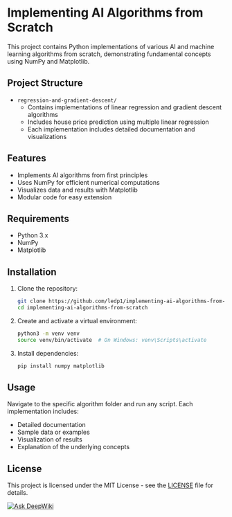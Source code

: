 # Implementing AI Algorithms from Scratch

This project contains Python implementations of various AI and machine learning algorithms from scratch, demonstrating fundamental concepts using NumPy and Matplotlib.

## Project Structure

- `regression-and-gradient-descent/`
  - Contains implementations of linear regression and gradient descent algorithms
  - Includes house price prediction using multiple linear regression
  - Each implementation includes detailed documentation and visualizations

## Features

- Implements AI algorithms from first principles
- Uses NumPy for efficient numerical computations
- Visualizes data and results with Matplotlib
- Modular code for easy extension

## Requirements

- Python 3.x
- NumPy
- Matplotlib

## Installation

1. Clone the repository:
   ```bash
   git clone https://github.com/ledp1/implementing-ai-algorithms-from-scratch.git
   cd implementing-ai-algorithms-from-scratch
   ```
2. Create and activate a virtual environment:
   ```bash
   python3 -m venv venv
   source venv/bin/activate  # On Windows: venv\Scripts\activate
   ```
3. Install dependencies:
   ```bash
   pip install numpy matplotlib
   ```

## Usage

Navigate to the specific algorithm folder and run any script. Each implementation includes:
- Detailed documentation
- Sample data or examples
- Visualization of results
- Explanation of the underlying concepts

## License

This project is licensed under the MIT License - see the [LICENSE](LICENSE) file for details. 

[![Ask DeepWiki](https://deepwiki.com/badge.svg)](https://deepwiki.com/ledp1/implementing-ai-algorithms-from-scratch)
